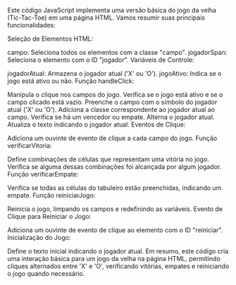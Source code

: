 Este código JavaScript implementa uma versão básica do jogo da velha (Tic-Tac-Toe) em uma página HTML. Vamos resumir suas principais funcionalidades:

Seleção de Elementos HTML:

campo: Seleciona todos os elementos com a classe "campo".
jogadorSpan: Seleciona o elemento com o ID "jogador".
Variáveis de Controle:

jogadorAtual: Armazena o jogador atual ('X' ou 'O').
jogoAtivo: Indica se o jogo está ativo ou não.
Função handleClick:

Manipula o clique nos campos do jogo.
Verifica se o jogo está ativo e se o campo clicado está vazio.
Preenche o campo com o símbolo do jogador atual ('X' ou 'O').
Adiciona a classe correspondente ao jogador atual ao campo.
Verifica se há um vencedor ou empate.
Alterna o jogador atual.
Atualiza o texto indicando o jogador atual.
Eventos de Clique:

Adiciona um ouvinte de evento de clique a cada campo do jogo.
Função verificarVitoria:

Define combinações de células que representam uma vitória no jogo.
Verifica se alguma dessas combinações foi alcançada por algum jogador.
Função verificarEmpate:

Verifica se todas as células do tabuleiro estão preenchidas, indicando um empate.
Função reiniciarJogo:

Reinicia o jogo, limpando os campos e redefinindo as variáveis.
Evento de Clique para Reiniciar o Jogo:

Adiciona um ouvinte de evento de clique ao elemento com o ID "reiniciar".
Inicialização do Jogo:

Define o texto inicial indicando o jogador atual.
Em resumo, este código cria uma interação básica para um jogo da velha na página HTML, permitindo cliques alternados entre 'X' e 'O', verificando vitórias, empates e reiniciando o jogo quando necessário.